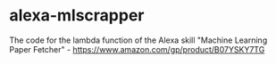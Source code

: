 # alexa-mlscrapper
The code for the lambda function of the Alexa skill "Machine Learning Paper Fetcher" - https://www.amazon.com/gp/product/B07YSKY7TG
